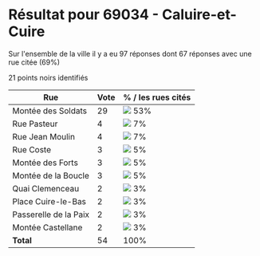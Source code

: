 # Résultat pour 69034 - Caluire-et-Cuire

Sur l'ensemble de la ville il y a eu 97 réponses dont 67 réponses avec une rue citée (69%)

21 points noirs identifiés

| Rue | Vote | % / les rues cités|
|-----|------|-------------------|
| Montée des Soldats | 29 | <img src="../../img/bar_53.gif" />&nbsp;53%|
| Rue Pasteur | 4 | <img src="../../img/bar_7.gif" />&nbsp;7%|
| Rue Jean Moulin | 4 | <img src="../../img/bar_7.gif" />&nbsp;7%|
| Rue Coste | 3 | <img src="../../img/bar_5.gif" />&nbsp;5%|
| Montée des Forts | 3 | <img src="../../img/bar_5.gif" />&nbsp;5%|
| Montée de la Boucle | 3 | <img src="../../img/bar_5.gif" />&nbsp;5%|
| Quai Clemenceau | 2 | <img src="../../img/bar_3.gif" />&nbsp;3%|
| Place Cuire-le-Bas | 2 | <img src="../../img/bar_3.gif" />&nbsp;3%|
| Passerelle de la Paix | 2 | <img src="../../img/bar_3.gif" />&nbsp;3%|
| Montée Castellane | 2 | <img src="../../img/bar_3.gif" />&nbsp;3%|
| **Total** | 54 | 100%|
